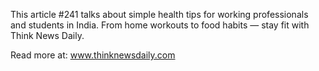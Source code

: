 This article #241 talks about simple health tips for working professionals and students in India. From home workouts to food habits — stay fit with Think News Daily.

Read more at: www.thinknewsdaily.com